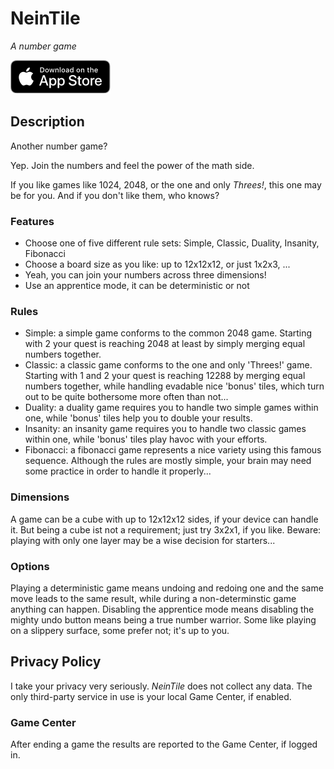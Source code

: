# NeinTile

*A number game*

[![App Store Download Link](assets/app-store-badge.png)](https://apps.apple.com/app/nein-tile/id1518189085)

## Description

Another number game?

Yep. Join the numbers and feel the power of the math side.

If you like games like 1024, 2048, or the one and only *Threes!*, this one may be for you. And if you don't like them, who knows?

### Features

- Choose one of five different rule sets: Simple, Classic, Duality, Insanity, Fibonacci
- Choose a board size as you like: up to 12x12x12, or just 1x2x3, ...
- Yeah, you can join your numbers across three dimensions!
- Use an apprentice mode, it can be deterministic or not

### Rules

- Simple: a simple game conforms to the common 2048 game. Starting with 2 your quest is reaching 2048 at least by simply merging equal numbers together.
- Classic: a classic game conforms to the one and only 'Threes!' game. Starting with 1 and 2 your quest is reaching 12288 by merging equal numbers together, while handling evadable nice 'bonus' tiles, which turn out to be quite bothersome more often than not...
- Duality: a duality game requires you to handle two simple games within one, while 'bonus' tiles help you to double your results.
- Insanity: an insanity game requires you to handle two classic games within one, while 'bonus' tiles play havoc with your efforts.
- Fibonacci: a fibonacci game represents a nice variety using this famous sequence. Although the rules are mostly simple, your brain may need some practice in order to handle it properly...

### Dimensions

A game can be a cube with up to 12x12x12 sides, if your device can handle it. But being a cube ist not a requirement; just try 3x2x1, if you like. Beware: playing with only one layer may be a wise decision for starters...

### Options

Playing a deterministic game means undoing and redoing one and the same move leads to the same result, while during a non-determinstic game anything can happen. Disabling the apprentice mode means disabling the mighty undo button means being a true number warrior. Some like playing on a slippery surface, some prefer not; it's up to you.

## Privacy Policy

I take your privacy very seriously. *NeinTile* does not collect any data. The only third-party service in use is your local Game Center, if enabled.

### Game Center

After ending a game the results are reported to the Game Center, if logged in.
